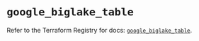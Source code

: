 # `google_biglake_table`

Refer to the Terraform Registry for docs: [`google_biglake_table`](https://registry.terraform.io/providers/hashicorp/google-beta/6.35.0/docs/resources/google_biglake_table).
